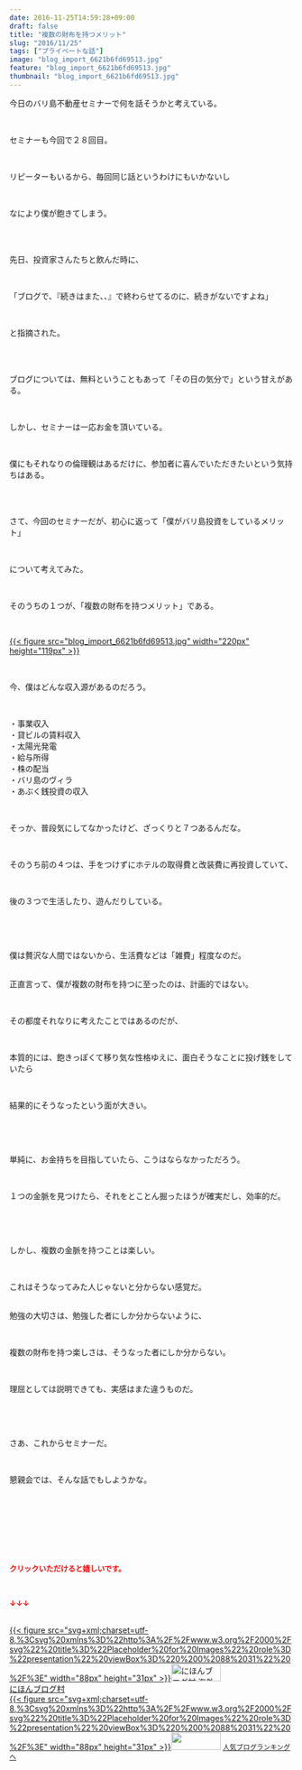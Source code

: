 ```yaml
---
date: 2016-11-25T14:59:28+09:00
draft: false
title: "複数の財布を持つメリット"
slug: "2016/11/25"
tags: ["プライベートな話"]
image: "blog_import_6621b6fd69513.jpg"
feature: "blog_import_6621b6fd69513.jpg"
thumbnail: "blog_import_6621b6fd69513.jpg"
---
```

<p>今日のバリ島不動産セミナーで何を話そうかと考えている。</p><p> </p><p>セミナーも今回で２８回目。</p><p> </p><p>リピーターもいるから、毎回同じ話というわけにもいかないし</p><p> </p><p>なにより僕が飽きてしまう。</p><p> </p><p><br/>先日、投資家さんたちと飲んだ時に、</p><p> </p><p>「ブログで、『続きはまた、、』で終わらせてるのに、続きがないですよね」</p><p> </p><p>と指摘された。</p><p> </p><p><br/>ブログについては、無料ということもあって「その日の気分で」という甘えがある。</p><p> </p><p>しかし、セミナーは一応お金を頂いている。</p><p> </p><p>僕にもそれなりの倫理観はあるだけに、参加者に喜んでいただきたいという気持ちはある。</p><p> </p><p><br/>さて、今回のセミナーだが、初心に返って「僕がバリ島投資をしているメリット」</p><p> </p><p>について考えてみた。</p><p> </p><p>そのうちの１つが、「複数の財布を持つメリット」である。</p><p> </p><p><a href="blog_import_6621b6fe7bf76.jpg">{{< figure src="blog_import_6621b6fd69513.jpg" width="220px" height="119px" >}}</a></p><p> </p><p>今、僕はどんな収入源があるのだろう。</p><p> </p><p>・事業収入<br/>・貸ビルの賃料収入<br/>・太陽光発電<br/>・給与所得<br/>・株の配当<br/>・バリ島のヴィラ<br/>・あぶく銭投資の収入</p><p> </p><p>そっか、普段気にしてなかったけど、ざっくりと７つあるんだな。</p><p> </p><p>そのうち前の４つは、手をつけずにホテルの取得費と改装費に再投資していて、</p><p> </p><p>後の３つで生活したり、遊んだりしている。</p><p> </p><p> </p><p>僕は贅沢な人間ではないから、生活費などは「雑費」程度なのだ。</p><p><br/>正直言って、僕が複数の財布を持つに至ったのは、計画的ではない。</p><p> </p><p>その都度それなりに考えたことではあるのだが、</p><p> </p><p>本質的には、飽きっぽくて移り気な性格ゆえに、面白そうなことに投げ銭をしていたら</p><p> </p><p>結果的にそうなったという面が大きい。</p><p> </p><p> </p><p>単純に、お金持ちを目指していたら、こうはならなかっただろう。</p><p> </p><p>１つの金脈を見つけたら、それをとことん掘ったほうが確実だし、効率的だ。</p><p> </p><p> </p><p>しかし、複数の金脈を持つことは楽しい。</p><p> </p><p>これはそうなってみた人じゃないと分からない感覚だ。</p><p><br/>勉強の大切さは、勉強した者にしか分からないように、</p><p> </p><p>複数の財布を持つ楽しさは、そうなった者にしか分からない。</p><p> </p><p>理屈としては説明できても、実感はまた違うものだ。</p><p> </p><p> </p><p>さあ、これからセミナーだ。</p><p> </p><p>懇親会では、そんな話でもしようかな。</p><p> </p><p> </p><p> </p><p> </p><p><font color="#ff0000" size="2"><strong>クリックいただけると嬉しいです。</strong></font></p><p></p><p> </p><p><font color="#ff0000" size="2"><strong>↓↓↓</strong></font></p><p><br/><a href="ranking.html?p_cid=01260127" target="_blank">{{< figure src="svg+xml;charset=utf-8,%3Csvg%20xmlns%3D%22http%3A%2F%2Fwww.w3.org%2F2000%2Fsvg%22%20title%3D%22Placeholder%20for%20Images%22%20role%3D%22presentation%22%20viewBox%3D%220%200%2088%2031%22%20%2F%3E" width="88px" height="31px" >}}<noscript><img width="88" height="31" alt="にほんブログ村 海外生活ブログ バリ島情報へ" src="https://img-proxy.blog-video.jp/images?url=http%3A%2F%2Foverseas.blogmura.com%2Fbali%2Fimg%2Fbali88_31.gif" border="0"></noscript></a><br/><a href="ranking.html?p_cid=01260127" target="_blank">にほんブログ村</a><br/><a title="人気ブログランキングへ" href="link.php?1804582">{{< figure src="svg+xml;charset=utf-8,%3Csvg%20xmlns%3D%22http%3A%2F%2Fwww.w3.org%2F2000%2Fsvg%22%20title%3D%22Placeholder%20for%20Images%22%20role%3D%22presentation%22%20viewBox%3D%220%200%2088%2031%22%20%2F%3E" width="88px" height="31px" >}}<noscript><img width="88" height="31" src="https://blog.with2.net/img/banner/banner_22.gif" border="0"></noscript></a> <a style="font-size: 12px;" href="link.php?1804582">人気ブログランキングへ</a></p>

